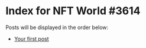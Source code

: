 # Index for NFT World #3614
Posts will be displayed in the order below:

- [Your first post](./001-first.md)

